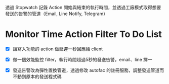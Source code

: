 透過 Stopwatch 記錄 Action 開始與結束的執行時間，並透過工廠模式取得想要發送的告警的管道（Email, Line Notify, Telegram）
# Monitor Time Action Filter To Do List
- [x] 讓寫入功能的 action 做延遲一秒回應給 client
- [x] 做一個效能監控 filter，執行時間超過5秒的發送告警，email、line 擇一
- [x] 發送告警改為彈性置換管道，透過修改 autofac 的註冊服務，調整發送管道而不動到原本的發送程式碼 


